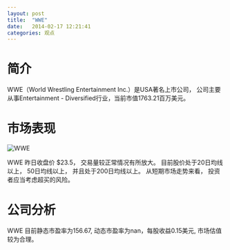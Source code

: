 ```yaml
---
layout: post
title:  "WWE"
date:   2014-02-17 12:21:41
categories: 观点
---
```


# 简介
WWE（World Wrestling Entertainment Inc.）是USA著名上市公司，
公司主要从事Entertainment - Diversified行业，当前市值1763.21百万美元。

# 市场表现

![WWE](http://finviz.com/chart.ashx?t=WWE&ty=c&ta=1&p=d&s=l)

WWE 昨日收盘价 $23.5，
交易量较正常情况有所放大。
目前股价处于20日均线以上，
50日均线以上，
并且处于200日均线以上。
从短期市场走势来看，
投资者应当考虑超买的风险。

# 公司分析
WWE 目前静态市盈率为156.67, 动态市盈率为nan，每股收益0.15美元,
市场估值较为合理。
